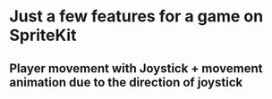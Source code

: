 # Just a few features for a game on SpriteKit

## Player movement with Joystick + movement animation due to the direction of joystick

